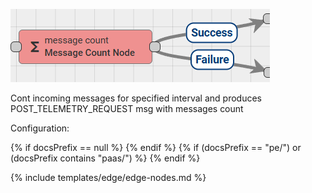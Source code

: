 ![image](/images/user-guide/rule-engine-2-0/nodes/message-count-1.png)

Cont incoming messages for specified interval and produces POST_TELEMETRY_REQUEST msg with messages count

Configuration:

{% if docsPrefix == null %}
<object width="70%" data="/images/user-guide/rule-engine-2-0/nodes/message-count-2-ce.png"></object>
{% endif %}
{% if (docsPrefix == "pe/") or (docsPrefix contains "paas/") %}
<object width="70%" data="/images/user-guide/rule-engine-2-0/nodes/message-count-2-pe.png"></object>
{% endif %}

{% include templates/edge/edge-nodes.md %}

